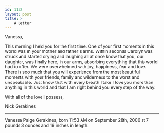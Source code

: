 ```yaml
---
id: 1132
layout: post
title: >
    A Letter
---
```


Vanessa,

This morning I held you for the first time. One of your first moments in this world was in your mother and father's arms. Within seconds Carolyn was struck and started crying and laughing all at once know that you, our daughter, was finally here, in our arms, absorbing everything that this world had to offer. We were overwhelmed with joy, happiness, fear and love. There is soo much that you will experience from the most beautiful moments with your friends, family and wilderness to the worst and unspeakable. Just know that with every breath I take I love you more than anything in this world and that I am right behind you every step of the way.

With all of the love I possess,

Nick Gerakines

---

Vanessa Paige Gerakines, born 11:53 AM on September 28th, 2006 at 7 pounds 3 ounces and 19 inches in length.
